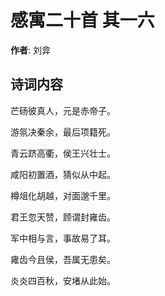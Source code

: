 # 感寓二十首  其一六

**作者**: 刘弇

## 诗词内容

芒砀彼真人，元是赤帝子。

游氛决秦余，最后项籍死。

青云跻高衢，侯王兴壮士。

咸阳初置酒，猜似从中起。

樽俎化胡越，对面邈千里。

君王忽天赞，顾谓封雍齿。

军中相与言，事故易了耳。

雍齿今且侯，吾属无患矣。

炎炎四百秋，安堵从此始。

